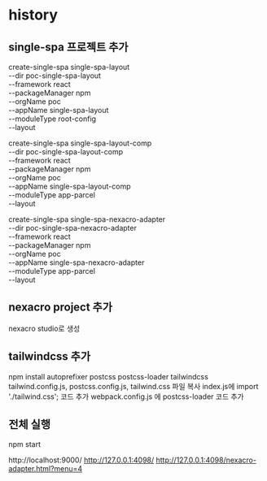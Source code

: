 # history

## single-spa 프로젝트 추가

create-single-spa single-spa-layout \
--dir poc-single-spa-layout \
--framework react \
--packageManager npm \
--orgName poc \
--appName single-spa-layout \
--moduleType root-config \
--layout

create-single-spa single-spa-layout-comp \
--dir poc-single-spa-layout-comp \
--framework react \
--packageManager npm \
--orgName poc \
--appName single-spa-layout-comp \
--moduleType app-parcel \
--layout

create-single-spa single-spa-nexacro-adapter \
--dir poc-single-spa-nexacro-adapter \
--framework react \
--packageManager npm \
--orgName poc \
--appName single-spa-nexacro-adapter \
--moduleType app-parcel \
--layout

## nexacro project 추가

nexacro studio로 생성

## tailwindcss 추가

npm install autoprefixer postcss postcss-loader tailwindcss
tailwind.config.js, postcss.config.js, tailwind.css 파일 복사
index.js에 import './tailwind.css'; 코드 추가
webpack.config.js 에 postcss-loader 코드 추가

## 전체 실행

npm start

http://localhost:9000/
http://127.0.0.1:4098/
http://127.0.0.1:4098/nexacro-adapter.html?menu=4
